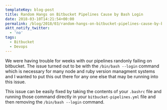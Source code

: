 ```yaml
---
templateKey: blog-post
title: Random Hangs on Bitbucket Pipelines Cause by Bash Login
date: 2018-03-10T14:21:54+00:00
permalink: /blog/2018/03/random-hangs-on-bitbucket-pipelines-cause-by-bash-login
aktt_notify_twitter:
  - 'no'
tags:
  - Bitbucket
  - Devops
---
```


We were having trouble for weeks with our pipelines randonly failing on bitbucket.  The issue turned out to be with the ``` /bin/bash --login ``` command which is necessary for many node and ruby version managment systems and I wanted to put this out there for any one else that may be running into this issue.

This issue can be easily fixed by taking the contents of your ``` .bashrc ``` file and running those command directly in your ``` bitbucket-pipelines.yml ``` file and then removing the ``` /bin/bash --login ``` command.